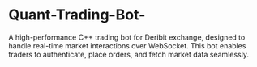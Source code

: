 # Quant-Trading-Bot-
A high-performance C++ trading bot for Deribit exchange, designed to handle real-time market interactions over WebSocket. This bot enables traders to authenticate, place orders, and fetch market data seamlessly.
